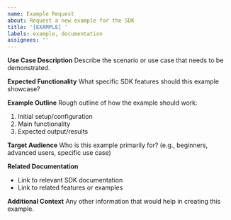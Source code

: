 ```yaml
---
name: Example Request
about: Request a new example for the SDK
title: '[EXAMPLE] '
labels: example, documentation
assignees: ''
---
```


**Use Case Description**
Describe the scenario or use case that needs to be demonstrated.

**Expected Functionality**
What specific SDK features should this example showcase?

**Example Outline**
Rough outline of how the example should work:
1. Initial setup/configuration
2. Main functionality
3. Expected output/results

**Target Audience**
Who is this example primarily for? (e.g., beginners, advanced users, specific use case)

**Related Documentation**
- Link to relevant SDK documentation
- Link to related features or examples

**Additional Context**
Any other information that would help in creating this example.